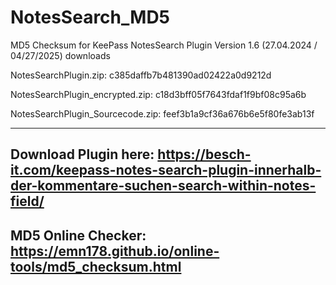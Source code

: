 # NotesSearch_MD5
MD5 Checksum for KeePass NotesSearch Plugin Version 1.6 (27.04.2024 / 04/27/2025) downloads 

NotesSearchPlugin.zip: c385daffb7b481390ad02422a0d9212d

NotesSearchPlugin_encrypted.zip: c18d3bff05f7643fdaf1f9bf08c95a6b

NotesSearchPlugin_Sourcecode.zip: feef3b1a9cf36a676b6e5f80fe3ab13f

---------------------------------------------------------------
Download Plugin here: https://besch-it.com/keepass-notes-search-plugin-innerhalb-der-kommentare-suchen-search-within-notes-field/
---------------------------------------------------------------
MD5 Online Checker: https://emn178.github.io/online-tools/md5_checksum.html 
---------------------------------------------------------------

